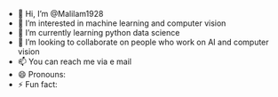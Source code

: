 - 👋 Hi, I’m @Malilam1928
- 👀 I’m interested in machine learning and computer vision
- 🌱 I’m currently learning python data science
- 💞️ I’m looking to collaborate on people who work on AI and computer vision
- 📫 You can reach me via e mail
- 😄 Pronouns:
- ⚡ Fun fact: 

<!---
Malilam1928/Malilam1928 is a ✨ special ✨ repository because its `README.md` (this file) appears on your GitHub profile.
You can click the Preview link to take a look at your changes.
--->
